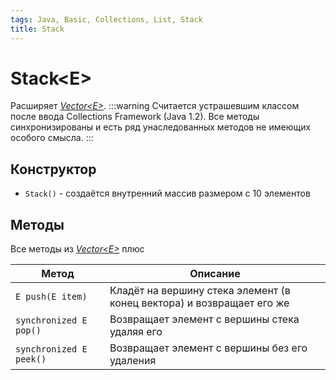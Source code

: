 ```yaml
---
tags: Java, Basic, Collections, List, Stack
title: Stack
---
```

# Stack\<E>
Расширяет [*Vector\<E>*](/tsVthe2uQV-ZP-0oSnhtUg).
:::warning
Считается устрашевшим классом после ввода Collections Framework (Java 1.2).
Все методы синхронизированы и есть ряд унаследованных методов не имеющих особого смысла.
:::

## Конструктор
* `Stack()` - создаётся внутренний массив размером с 10 элементов

## Методы
Все методы из [*Vector\<E>*](/tsVthe2uQV-ZP-0oSnhtUg) плюс

| Метод                   | Описание                                                              |
| ----------------------- | --------------------------------------------------------------------- |
| `E push(E item)`        | Кладёт на вершину стека элемент (в конец вектора) и возвращает его же |
| `synchronized E pop()`  | Возвращает элемент с вершины стека удаляя его                         |
| `synchronized E peek()` | Возвращает элемент с вершины без его удаления                         |